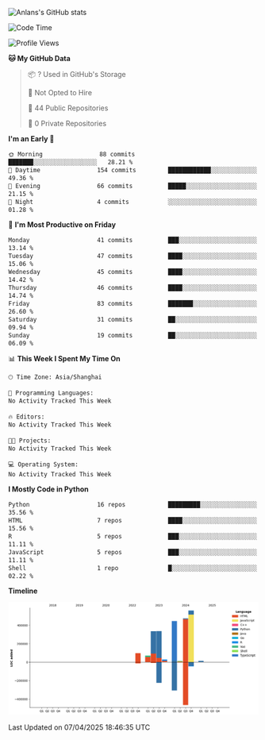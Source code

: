 <!-- ![Anlans's GitHub stats](https://github-readme-stats.vercel.app/api?username=Anlans) -->
![Anlans's GitHub stats](https://github-readme-stats.vercel.app/api?username=Anlans&rank_icon=github)

<!--START_SECTION:waka-->
![Code Time](http://img.shields.io/badge/Code%20Time-0%20secs-blue)

![Profile Views](http://img.shields.io/badge/Profile%20Views-1-blue)

**🐱 My GitHub Data** 

> 📦 ? Used in GitHub's Storage 
 > 
> 🚫 Not Opted to Hire
 > 
> 📜 44 Public Repositories 
 > 
> 🔑 0 Private Repositories 
 > 
**I'm an Early 🐤** 

```text
🌞 Morning                88 commits          ███████░░░░░░░░░░░░░░░░░░   28.21 % 
🌆 Daytime                154 commits         ████████████░░░░░░░░░░░░░   49.36 % 
🌃 Evening                66 commits          █████░░░░░░░░░░░░░░░░░░░░   21.15 % 
🌙 Night                  4 commits           ░░░░░░░░░░░░░░░░░░░░░░░░░   01.28 % 
```
📅 **I'm Most Productive on Friday** 

```text
Monday                   41 commits          ███░░░░░░░░░░░░░░░░░░░░░░   13.14 % 
Tuesday                  47 commits          ████░░░░░░░░░░░░░░░░░░░░░   15.06 % 
Wednesday                45 commits          ████░░░░░░░░░░░░░░░░░░░░░   14.42 % 
Thursday                 46 commits          ████░░░░░░░░░░░░░░░░░░░░░   14.74 % 
Friday                   83 commits          ███████░░░░░░░░░░░░░░░░░░   26.60 % 
Saturday                 31 commits          ██░░░░░░░░░░░░░░░░░░░░░░░   09.94 % 
Sunday                   19 commits          ██░░░░░░░░░░░░░░░░░░░░░░░   06.09 % 
```


📊 **This Week I Spent My Time On** 

```text
🕑︎ Time Zone: Asia/Shanghai

💬 Programming Languages: 
No Activity Tracked This Week

🔥 Editors: 
No Activity Tracked This Week

🐱‍💻 Projects: 
No Activity Tracked This Week

💻 Operating System: 
No Activity Tracked This Week
```

**I Mostly Code in Python** 

```text
Python                   16 repos            █████████░░░░░░░░░░░░░░░░   35.56 % 
HTML                     7 repos             ████░░░░░░░░░░░░░░░░░░░░░   15.56 % 
R                        5 repos             ███░░░░░░░░░░░░░░░░░░░░░░   11.11 % 
JavaScript               5 repos             ███░░░░░░░░░░░░░░░░░░░░░░   11.11 % 
Shell                    1 repo              █░░░░░░░░░░░░░░░░░░░░░░░░   02.22 % 
```



**Timeline**

![Lines of Code chart](https://raw.githubusercontent.com/Anlans/Anlans/main/assets/bar_graph.png)


 Last Updated on 07/04/2025 18:46:35 UTC
<!--END_SECTION:waka-->
